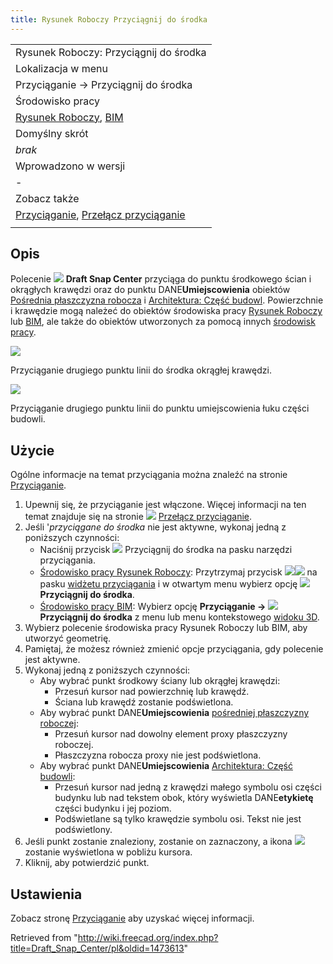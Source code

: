```yaml
---
title: Rysunek Roboczy Przyciągnij do środka
---
```

|  |
| --- |
| Rysunek Roboczy: Przyciągnij do środka |
| Lokalizacja w menu |
| Przyciąganie → Przyciągnij do środka |
| Środowisko pracy |
| [Rysunek Roboczy](/Draft_Workbench/pl "Draft Workbench/pl"), [BIM](/BIM_Workbench/pl "BIM Workbench/pl") |
| Domyślny skrót |
| *brak* |
| Wprowadzono w wersji |
| - |
| Zobacz także |
| [Przyciąganie](/Draft_Snap/pl "Draft Snap/pl"), [Przełącz przyciąganie](/Draft_Snap_Lock/pl "Draft Snap Lock/pl") |
|  |

## Opis

Polecenie ![](/images/Draft_Snap_Center.svg) **Draft Snap Center** przyciąga do punktu środkowego ścian i okrągłych krawędzi oraz do punktu DANE**Umiejscowienia** obiektów [Pośrednia płaszczyzna robocza](/Draft_WorkingPlaneProxy/pl "Draft WorkingPlaneProxy/pl") i [Architektura: Część budowl](/Arch_BuildingPart/pl "Arch BuildingPart/pl"). Powierzchnie i krawędzie mogą należeć do obiektów środowiska pracy [Rysunek Roboczy](/Draft_Workbench/pl "Draft Workbench/pl") lub [BIM](/BIM_Workbench/pl "BIM Workbench/pl"), ale także do obiektów utworzonych za pomocą innych [środowisk pracy](/Workbenches/pl "Workbenches/pl").

![](/images/Draft_Snap_Center_example_arc.png)

Przyciąganie drugiego punktu linii do środka okrągłej krawędzi.

![](/images/Draft_Snap_Center_example_buildingpart.png)

Przyciąganie drugiego punktu linii do punktu umiejscowienia łuku części budowli.

## Użycie

Ogólne informacje na temat przyciągania można znaleźć na stronie [Przyciąganie](/Draft_Snap/pl "Draft Snap/pl").

1. Upewnij się, że przyciąganie jest włączone. Więcej informacji na ten temat znajduje się na stronie ![](/images/Draft_Snap_Lock.svg) [Przełącz przyciąganie](/Draft_Snap_Lock/pl "Draft Snap Lock/pl").
2. Jeśli '*przyciągane do środka* nie jest aktywne, wykonaj jedną z poniższych czynności:
   * Naciśnij przycisk ![](/images/Draft_Snap_Center.svg) Przyciągnij do środka na pasku narzędzi przyciągania.
   * [Środowisko pracy Rysunek Roboczy](/Draft_Workbench/pl "Draft Workbench/pl"): Przytrzymaj przycisk ![](/images/Draft_Snap_Lock.svg)![](/images/Toolbar_flyout_arrow.svg) na pasku [widżetu przyciągania](/Draft_snap_widget/pl "Draft snap widget/pl") i w otwartym menu wybierz opcję **![](/images/Draft_Snap_Center.svg) Przyciągnij do środka**.
   * [Środowisko pracy BIM](/BIM_Workbench/pl "BIM Workbench/pl"): Wybierz opcję **Przyciąganie → ![](/images/Draft_Snap_Center.svg) Przyciągnij do środka** z menu lub menu kontekstowego [widoku 3D](/3D_view/pl "3D view/pl").
3. Wybierz polecenie środowiska pracy Rysunek Roboczy lub BIM, aby utworzyć geometrię.
4. Pamiętaj, że możesz również zmienić opcje przyciągania, gdy polecenie jest aktywne.
5. Wykonaj jedną z poniższych czynności:
   * Aby wybrać punkt środkowy ściany lub okrągłej krawędzi:
     + Przesuń kursor nad powierzchnię lub krawędź.
     + Ściana lub krawędź zostanie podświetlona.
   * Aby wybrać punkt DANE**Umiejscowienia** [pośredniej płaszczyzny roboczej](/Draft_WorkingPlaneProxy/pl "Draft WorkingPlaneProxy/pl"):
     + Przesuń kursor nad dowolny element proxy płaszczyzny roboczej.
     + Płaszczyzna robocza proxy nie jest podświetlona.
   * Aby wybrać punkt DANE**Umiejscowienia** [Architektura: Część budowli](/Arch_BuildingPart/pl "Arch BuildingPart/pl"):
     + Przesuń kursor nad jedną z krawędzi małego symbolu osi części budynku lub nad tekstem obok, który wyświetla DANE**etykietę** części budynku i jej poziom.
     + Podświetlane są tylko krawędzie symbolu osi. Tekst nie jest podświetlony.
6. Jeśli punkt zostanie znaleziony, zostanie on zaznaczony, a ikona ![](/images/Draft_Snap_Center.svg) zostanie wyświetlona w pobliżu kursora.
7. Kliknij, aby potwierdzić punkt.

## Ustawienia

Zobacz stronę [Przyciąganie](/Draft_Snap/pl#Ustawienia "Draft Snap/pl") aby uzyskać więcej informacji.

Retrieved from "<http://wiki.freecad.org/index.php?title=Draft_Snap_Center/pl&oldid=1473613>"